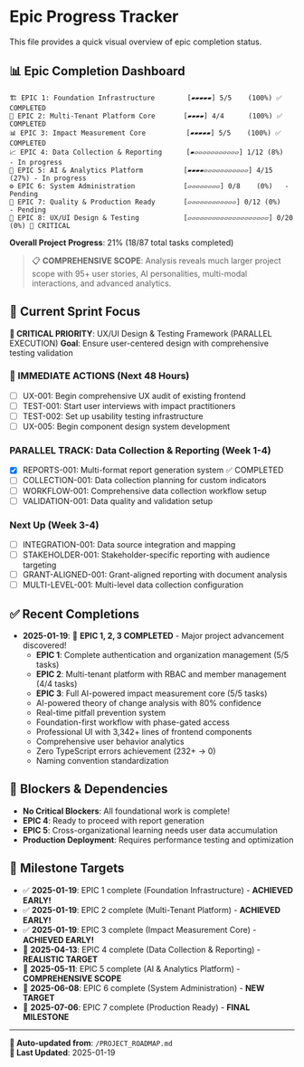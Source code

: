 # Epic Progress Tracker

This file provides a quick visual overview of epic completion status.

## 📊 **Epic Completion Dashboard**

```
🏗️ EPIC 1: Foundation Infrastructure        [▰▰▰▰▰] 5/5    (100%) ✅ COMPLETED
🏢 EPIC 2: Multi-Tenant Platform Core       [▰▰▰▰] 4/4      (100%) ✅ COMPLETED  
📊 EPIC 3: Impact Measurement Core          [▰▰▰▰▰] 5/5    (100%) ✅ COMPLETED
📈 EPIC 4: Data Collection & Reporting      [▰▱▱▱▱▱▱▱▱▱▱▱] 1/12 (8%)   - In progress
🤖 EPIC 5: AI & Analytics Platform          [▰▰▰▰▱▱▱▱▱▱▱▱▱▱▱] 4/15 (27%) - In progress
⚙️ EPIC 6: System Administration            [▱▱▱▱▱▱▱▱] 0/8    (0%)   - Pending
🚀 EPIC 7: Quality & Production Ready       [▱▱▱▱▱▱▱▱▱▱▱▱] 0/12 (0%)   - Pending
🎨 EPIC 8: UX/UI Design & Testing           [▱▱▱▱▱▱▱▱▱▱▱▱▱▱▱▱▱▱▱▱] 0/20 (0%) 🚨 CRITICAL
```

**Overall Project Progress**: 21% (18/87 total tasks completed)

> 📋 **COMPREHENSIVE SCOPE**: Analysis reveals much larger project scope with 95+ user stories, AI personalities, multi-modal interactions, and advanced analytics.

## 🎯 **Current Sprint Focus**

**🚨 CRITICAL PRIORITY**: UX/UI Design & Testing Framework (PARALLEL EXECUTION)
**Goal**: Ensure user-centered design with comprehensive testing validation

### **🚨 IMMEDIATE ACTIONS (Next 48 Hours)**
- [ ] UX-001: Begin comprehensive UX audit of existing frontend
- [ ] TEST-001: Start user interviews with impact practitioners
- [ ] TEST-002: Set up usability testing infrastructure  
- [ ] UX-005: Begin component design system development

### **PARALLEL TRACK: Data Collection & Reporting (Week 1-4)**
- [x] REPORTS-001: Multi-format report generation system ✅ COMPLETED
- [ ] COLLECTION-001: Data collection planning for custom indicators
- [ ] WORKFLOW-001: Comprehensive data collection workflow setup
- [ ] VALIDATION-001: Data quality and validation setup

### **Next Up (Week 3-4)**
- [ ] INTEGRATION-001: Data source integration and mapping
- [ ] STAKEHOLDER-001: Stakeholder-specific reporting with audience targeting
- [ ] GRANT-ALIGNED-001: Grant-aligned reporting with document analysis
- [ ] MULTI-LEVEL-001: Multi-level data collection configuration

## ✅ **Recent Completions**

- **2025-01-19**: 🎉 **EPIC 1, 2, 3 COMPLETED** - Major project advancement discovered!
  - **EPIC 1**: Complete authentication and organization management (5/5 tasks)
  - **EPIC 2**: Multi-tenant platform with RBAC and member management (4/4 tasks)  
  - **EPIC 3**: Full AI-powered impact measurement core (5/5 tasks)
  - AI-powered theory of change analysis with 80% confidence
  - Real-time pitfall prevention system
  - Foundation-first workflow with phase-gated access
  - Professional UI with 3,342+ lines of frontend components
  - Comprehensive user behavior analytics
  - Zero TypeScript errors achievement (232+ → 0)
  - Naming convention standardization

## 🚫 **Blockers & Dependencies**

- **No Critical Blockers**: All foundational work is complete!
- **EPIC 4**: Ready to proceed with report generation
- **EPIC 5**: Cross-organizational learning needs user data accumulation
- **Production Deployment**: Requires performance testing and optimization

## 📅 **Milestone Targets**

- ✅ **2025-01-19**: EPIC 1 complete (Foundation Infrastructure) - **ACHIEVED EARLY!**
- ✅ **2025-01-19**: EPIC 2 complete (Multi-Tenant Platform) - **ACHIEVED EARLY!**
- ✅ **2025-01-19**: EPIC 3 complete (Impact Measurement Core) - **ACHIEVED EARLY!**
- 🎯 **2025-04-13**: EPIC 4 complete (Data Collection & Reporting) - **REALISTIC TARGET**
- 🎯 **2025-05-11**: EPIC 5 complete (AI & Analytics Platform) - **COMPREHENSIVE SCOPE**
- 🎯 **2025-06-08**: EPIC 6 complete (System Administration) - **NEW TARGET**
- 🚀 **2025-07-06**: EPIC 7 complete (Production Ready) - **FINAL MILESTONE**

---

**🔄 Auto-updated from**: `/PROJECT_ROADMAP.md`  
**📝 Last Updated**: 2025-01-19